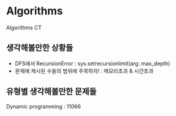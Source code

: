 # Algorithms
Algorithms CT

## 생각해볼만한 상황들

- DFS에서 RecursionError : sys.setrecursionlimit(arg: max_depth)
- 문제에 제시된 수들의 범위에 주목하자! : 메모리초과 & 시간초과

## 유형별 생각해볼만한 문제들

Dynamic programming : 11066